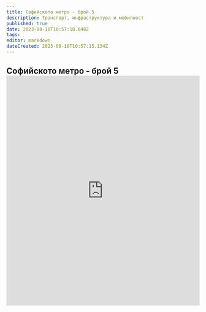 ```yaml
---
title: Софийското метро - брой 5
description: Транспорт, инфраструктура и мобилност
published: true
date: 2023-08-10T10:57:18.648Z
tags: 
editor: markdown
dateCreated: 2023-08-10T10:57:15.134Z
---
```



<h2><span class="text-small">Софийското метро - брой 5</span>
<iframe src="https://drive.google.com/file/d/1hOIyoqluVdhXpXLZy2kEo3J3i42dnYaT/preview"
    frameBorder="0"
    scrolling="auto"
    width="100%"
        height="600px"
></iframe>